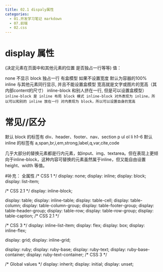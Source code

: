 ```yaml
---
title: 02.1 dispaly属性
categories:
  - 01.开发学习笔记 markdown
  - 07.前端
  - 02.css
---
```


# display 属性  
(决定元素在页面中和其他元素的位置 是否独占一行等等)
值：

none 不显示
block 独占一行 有盒模型 如果不设置宽度 默认为容器的100%
inline 与其他元素同行显示, 并且不能设置盒模型 宽高就是文字或图片的宽高（其内部content的尺寸）
inline-block 和别人挤在一行, 但是可以设置盒模型）
`inline-block 是 inline 布局 block 模式
inline-block 对外表现为 inline，所以可以和别的 inline 放在一行
对内表现为 block，所以可以设置自身的宽高`

# 常见//区分
默认 block 的标签有
div、header、footer、nav、section p ul ol li h1-6
默认 inline 的标签有
a,span,br,i,em,strong,label,q,var,cite,code

几乎大部分的替换元素都是行内元素，如input、img、textarea。但在表现上更倾向于inline-block，这种内容可替换的元素虽然属于inline，但又能自由设置height、width 等值。




#补充： 全属性
/* CSS 1 */
display: none;
display: inline;
display: block;
display: list-item;

/* CSS 2.1 */
display: inline-block;

display: table;
display: inline-table;
display: table-cell;
display: table-column;
display: table-column-group;
display: table-footer-group;
display: table-header-group;
display: table-row;
display: table-row-group;
display: table-caption;
/* CSS 2.1 */

/* CSS 3 */
display: inline-list-item;
display: flex;
display: box;
display: inline-flex;

display: grid;
display: inline-grid;

display: ruby;
display: ruby-base;
display: ruby-text;
display: ruby-base-container;
display: ruby-text-container;
/* CSS 3 */

/* Global values */
display: inherit;
display: initial;
display: unset;